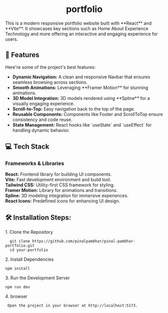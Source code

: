 <h1 align="center" id="title">portfolio</h1>

<p id="description">This is a modern responsive portfolio website built with **React** and **Vite**. It showcases key sections such as Home About Experience Technology and more offering an interactive and engaging experience for users.</p>
  
  
<h2>🧐 Features</h2>

Here're some of the project's best features:

*   <b>Dynamic Navigation:</b> A clean and responsive Navbar that ensures seamless browsing across sections.
*   <b>Smooth Animations:</b> Leveraging \*\*Framer Motion\*\* for stunning animations.
*   <b> 3D Model Integration:</b> 3D models rendered using \*\*Spline\*\* for a visually engaging experience.
*   <b>Scroll-to-Top:</b> Easy navigation back to the top of the page.
*   <b>Reusable Components:</b> Components like Footer and ScrollToTop ensure consistency and code reuse.
*   <b>State Management:</b> React hooks like \`useState\` and \`useEffect\` for handling dynamic behavior.

<h2>💻 Tech Stack</h2>

<h3>Frameworks & Libraries</h3>
   <b>React:</b> Frontend library for building UI components. <br/>
   <b>Vite:</b> Fast development environment and build tool. <br/>
   <b>Tailwind CSS:</b> Utility-first CSS framework for styling. <br/>
   <b>Framer Motion:</b> Library for animations and transitions. <br/>
   <b>Spline:</b> 3D modeling integration for immersive experiences. <br/>
   <b>React Icons:</b> Predefined icons for enhancing UI design. <br/>

<h2>🛠️ Installation Steps:</h2>

<p>1. Clone the Repository</p>

```
  git clone https://github.com/pinalpambhar/pinal-pambhar-portfolio.git 
  cd your-portfolio
```

<p>2. Install Dependencies</p>

```
npm install
```

<p>3. Run the Development Server</p>

```
npm run dev
```

<p>4. browser</p>

```
 Open the project in your browser at http://localhost:5173.
```
